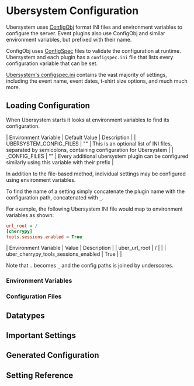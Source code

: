 # Ubersystem Configuration

Ubersystem uses [ConfigObj](https://configobj.readthedocs.io/en/latest/configobj.html) format INI files and environment variables to configure the server.
Event plugins also use ConfigObj and similar environment variables, but prefixed with their name.

ConfigObj uses [ConfigSpec](https://configobj.readthedocs.io/en/latest/configobj.html#configspec) files to validate the configuration at runtime. Ubersystem
and each plugin has a `configspec.ini` file that lists every configuration variable that can be set.

[Ubersystem's configspec.ini](https://github.com/magfest/ubersystem/blob/main/uber/configspec.ini) contains the vast majority of settings, including the event name,
event dates, t-shirt size options, and much much more.

## Loading Configuration
When Ubersystem starts it looks at environment variables to find its configuration.

| Environment Variable | Default Value | Description |
| UBERSYSTEM_CONFIG_FILES | "" | This is an optional list of INI files, separated by semicolons, containing configuration for Ubersystem |
| <plugin name>_CONFIG_FILES | "" | Every additional ubersystem plugin can be configured similarly using this variable with their prefix |

In addition to the file-based method, individual settings may be configured using environment variables.

To find the name of a setting simply concatenate the plugin name with the configuration path, concatenated with `_`.

For example, the following Ubersystem INI file would map to environment variables as shown:
```ini
url_root = /
[cherrypy]
tools.sessions.enabled = True
```

| Environment Variable | Value | Description |
| uber_url_root | / | |
| uber_cherrypy_tools_sessions_enabled | True | |

Note that `.` becomes `_` and the config paths is joined by underscores.

### Environment Variables

### Configuration Files

## Datatypes

## Important Settings

## Generated Configuration

## Setting Reference